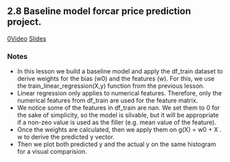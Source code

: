 ## 2.8 Baseline model forcar price prediction project.
[0Video](https://www.youtube.com/watch?v=SvPpMMYtYbU&list=PL3MmuxUbc_hIhxl5Ji8t4O6lPAOpHaCLR&index=19)
[Slides](https://www.slideshare.net/AlexeyGrigorev/ml-zoomcamp-2-slides)
### Notes
* In this lesson we build a baseline model and apply the df_train dataset to derive weights for the bias (w0) and the features (w). For this, we use the train_linear_regression(X,y) function from the previous lesson.
* Linear regression only applies to numerical features. Therefore, only the numerical features from df_train are used for the feature matrix.
* We notice some of the features in df_train are nan. We set them to 0 for the sake of simplicity, so the model is silvable, but it will be appropriate if a non-zeo value is used as the filler (e.g. mean value of the feature).
* Once the weights are calculated, then we apply them on g(X) = w0 + X . w to derive the predicted y vector.
* Then we plot both predicted y and the actual y on the same histogram for a visual comparision.


